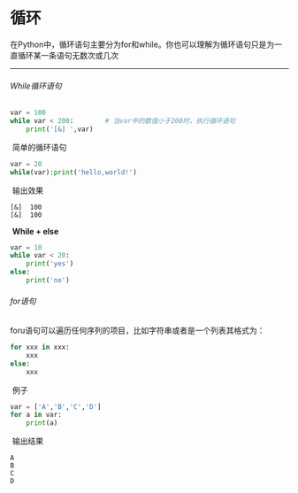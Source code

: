 # 循环

在Python中，循环语句主要分为for和while。你也可以理解为循环语句只是为一直循环某一条语句无数次或几次

---



###### While循环语句

```python
var = 100
while var < 200:		# 当var中的数值小于200时，执行循环语句
    print('[&] ',var)
```



​	简单的循环语句

```python
var = 20
while(var):print('hello,world!')
```



​	输出效果

```
[&]  100
[&]  100
```



​	__While + else__

```	python
var = 10
while var < 20:
    print('yes')
else:
    print('no')
```





###### for语句

foru语句可以遍历任何序列的项目，比如字符串或者是一个列表其格式为：

```PYTHON
for xxx in xxx:
	xxx
else:
	xxx
```



​	例子

```python
var = ['A','B','C','D']
for a in var:		
    print(a)
```



​	输出结果

```
A
B
C
D
```



​	